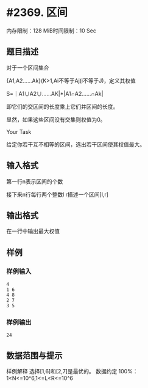 # #2369. 区间

内存限制：128 MiB时间限制：10 Sec

## 题目描述

对于一个区间集合

{A1,A2&hellip;&hellip;Ak}(K>1,Ai不等于Aj(i不等于J)，定义其权值

 

S=｜A1&cup;A2&cup;&hellip;&hellip;AK|*|A1&cap;A2&hellip;&hellip;&cap;Ak|

即它们的交区间的长度乘上它们并区间的长度。

显然，如果这些区间没有交集则权值为0。

Your Task

给定你若干互不相等的区间，选出若干区间使其权值最大。

## 输入格式

第一行n表示区间的个数

接下来n行每行两个整数l r描述一个区间[l,r] 

## 输出格式

 

在一行中输出最大权值

## 样例

### 样例输入

    
    4
    1 6
    4 8
    2 7
    3 5
    
    

### 样例输出

    
    24
    

## 数据范围与提示


样例解释
    选择[1,6]和[2,7]是最优的。
数据约定 
100%：1<N<=10^6,1<=L<R<=10^6

